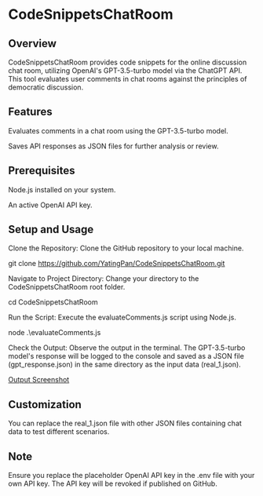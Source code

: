 # CodeSnippetsChatRoom

## Overview

CodeSnippetsChatRoom provides code snippets for the online discussion chat room, utilizing OpenAI's GPT-3.5-turbo model via the ChatGPT API. This tool evaluates user comments in chat rooms against the principles of democratic discussion.

## Features
Evaluates comments in a chat room using the GPT-3.5-turbo model.

Saves API responses as JSON files for further analysis or review.

## Prerequisites
Node.js installed on your system.

An active OpenAI API key.

## Setup and Usage
Clone the Repository: Clone the GitHub repository to your local machine.

git clone https://github.com/YatingPan/CodeSnippetsChatRoom.git

Navigate to Project Directory: Change your directory to the CodeSnippetsChatRoom root folder.

cd CodeSnippetsChatRoom


Run the Script: Execute the evaluateComments.js script using Node.js.

node .\evaluateComments.js


Check the Output: Observe the output in the terminal. The GPT-3.5-turbo model's response will be logged to the console and saved as a JSON file (gpt_response.json) in the same directory as the input data (real_1.json).

[Output Screenshot](/CodeSnippetsChatRoom/images/output_screenshot.png)

## Customization
You can replace the real_1.json file with other JSON files containing chat data to test different scenarios.

## Note
Ensure you replace the placeholder OpenAI API key in the .env file with your own API key. The API key will be revoked if published on GitHub.
